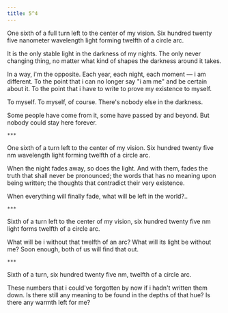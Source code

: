 ```yaml
---
title: 5^4
---
```


One sixth of a full turn left to the center of my vision. Six hundred twenty
five nanometer wavelength light forming twelfth of a circle arc.

It is the only stable light in the darkness of my nights. The only never
changing thing, no matter what kind of shapes the darkness around it takes.

In a way, i'm the opposite. Each year, each night, each moment — i am different.
To the point that i can no longer say "i am me" and be certain about it. To the
point that i have to write to prove my existence to myself.

To myself. To myself, of course. There's nobody else in the darkness.

Some people have come from it, some have passed by and beyond. But nobody could
stay here forever.

    ***

One sixth of a turn left to the center of my vision. Six hundred twenty five nm
wavelength light forming twelfth of a circle arc.

When the night fades away, so does the light. And with them, fades the truth
that shall never be pronounced; the words that has no meaning upon being
written; the thoughts that contradict their very existence.

When everything will finally fade, what will be left in the world?..

    ***

Sixth of a turn left to the center of my vision, six hundred twenty five nm
light forms twelfth of a circle arc.

What will be i without that twelfth of an arc? What will its light be without
me? Soon enough, both of us will find that out.

    ***

Sixth of a turn, six hundred twenty five nm, twelfth of a circle arc.

These numbers that i could've forgotten by now if i hadn't written them down. Is
there still any meaning to be found in the depths of that hue? Is there any
warmth left for me?
